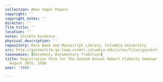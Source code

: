 ```yaml
---
collection: Amos Vogel Papers
copyright: ''
copyright_notes: ''
director: ''
film_title: ''
location: ''
notes: Visible Evidence
physical_description: ''
repository: Rare Book and Manuscript Library, Columbia University
src: http://gainesfilm.qa-lamp.ccnmtl.columbia.edu/sites/files/gainesfilm/images/110094083.jpg
taxonomies: [Document, Documentary Tradition]
title: Registration Form for The Second Annual Robert Flaherty Seminar August 21 through
  August 30th, 1956
year: '1956'

---
```

